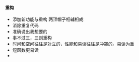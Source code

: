 #### 重构  
* 添加新功能与重构 两顶帽子相辅相成  
* 消除重复代码  
* 准确说出我想要的
* 事不过三，三则重构
* 时间和空间往往是对立的，性能和易读往往是冲突的。易读为重
* 短函数更易读
* 

